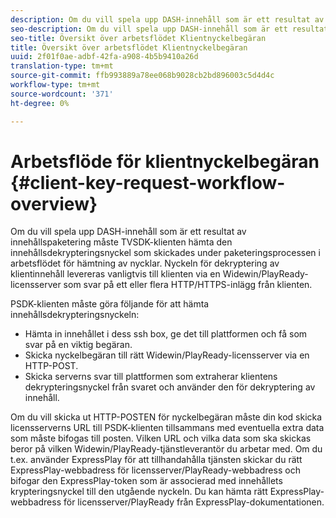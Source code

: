 ```yaml
---
description: Om du vill spela upp DASH-innehåll som är ett resultat av innehållspaketering måste TVSDK-klienten hämta den innehållsdekrypteringsnyckel som skickades under paketeringsprocessen i arbetsflödet för hämtning av nycklar. Nyckeln för dekryptering av klientinnehåll levereras vanligtvis till klienten via en Widewin/PlayReady-licensserver som svar på ett eller flera HTTP/HTTPS-inlägg från klienten.
seo-description: Om du vill spela upp DASH-innehåll som är ett resultat av innehållspaketering måste TVSDK-klienten hämta den innehållsdekrypteringsnyckel som skickades under paketeringsprocessen i arbetsflödet för hämtning av nycklar. Nyckeln för dekryptering av klientinnehåll levereras vanligtvis till klienten via en Widewin/PlayReady-licensserver som svar på ett eller flera HTTP/HTTPS-inlägg från klienten.
seo-title: Översikt över arbetsflödet Klientnyckelbegäran
title: Översikt över arbetsflödet Klientnyckelbegäran
uuid: 2f01f0ae-adbf-42fa-a908-4b5b9410a26d
translation-type: tm+mt
source-git-commit: ffb993889a78ee068b9028cb2bd896003c5d4d4c
workflow-type: tm+mt
source-wordcount: '371'
ht-degree: 0%

---
```



# Arbetsflöde för klientnyckelbegäran {#client-key-request-workflow-overview}

Om du vill spela upp DASH-innehåll som är ett resultat av innehållspaketering måste TVSDK-klienten hämta den innehållsdekrypteringsnyckel som skickades under paketeringsprocessen i arbetsflödet för hämtning av nycklar. Nyckeln för dekryptering av klientinnehåll levereras vanligtvis till klienten via en Widewin/PlayReady-licensserver som svar på ett eller flera HTTP/HTTPS-inlägg från klienten.

PSDK-klienten måste göra följande för att hämta innehållsdekrypteringsnyckeln:

* Hämta in innehållet i dess ssh box, ge det till plattformen och få som svar på en viktig begäran.
* Skicka nyckelbegäran till rätt Widewin/PlayReady-licensserver via en HTTP-POST.
* Skicka serverns svar till plattformen som extraherar klientens dekrypteringsnyckel från svaret och använder den för dekryptering av innehåll.

Om du vill skicka ut HTTP-POSTEN för nyckelbegäran måste din kod skicka licensserverns URL till PSDK-klienten tillsammans med eventuella extra data som måste bifogas till posten. Vilken URL och vilka data som ska skickas beror på vilken Widewin/PlayReady-tjänstleverantör du arbetar med. Om du t.ex. använder ExpressPlay för att tillhandahålla tjänsten skickar du rätt ExpressPlay-webbadress för licensserver/PlayReady-webbadress och bifogar den ExpressPlay-token som är associerad med innehållets krypteringsnyckel till den utgående nyckeln. Du kan hämta rätt ExpressPlay-webbadress för licensserver/PlayReady från ExpressPlay-dokumentationen.